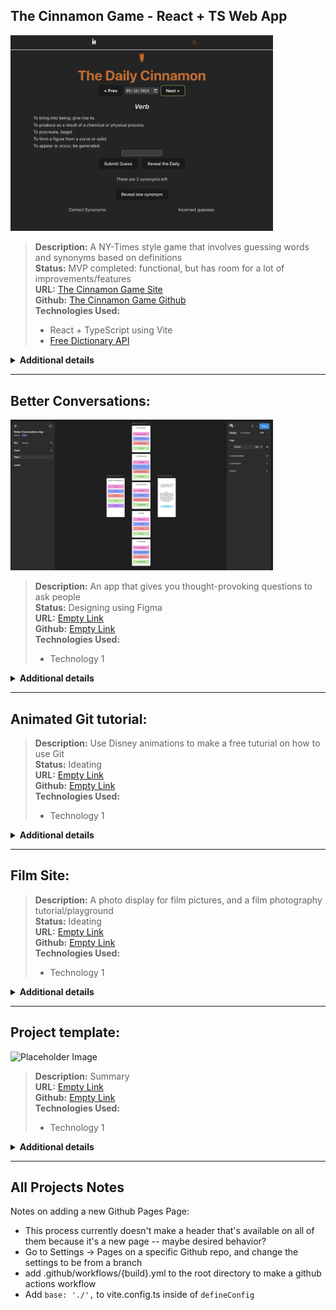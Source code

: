 ## The Cinnamon Game - React + TS Web App

<img src="src/assets/cinnamon-screenshot.jpg" style="width:30em; height:auto;" alt="Cinnamon Game Image" title="Cinnamon Game Image" />

>**Description:** A NY-Times style game that involves guessing words and synonyms based on definitions\
>**Status:** MVP completed: functional, but has room for a lot of improvements/features\
>**URL:** [The Cinnamon Game Site](https://isaachamm.github.io/cinnamon-game/)\
>**Github:** [The Cinnamon Game Github](https://github.com/isaachamm/cinnamon-game)\
>**Technologies Used:**
>- React + TypeScript using Vite
>- [Free Dictionary API](https://dictionaryapi.dev/)

<details>
<summary><strong>Additional details</strong></summary>

>**Next Task:** Share with friends\
>**Task List:**

>- [ ] Make it possible for people to share with friends (need to create a scoring system in this case too)
>- [x] Make it possible to choose other dates and play the Cinnamon from that date
>- [ ] Include more data to handle multiple meanings/definitions. OR choose one to roll with. 
>     - Currently, I just take the first one from the API call's meanings and definitions array. Can we do better?
>- [x] Add navbar to link back to main site
>- [x] Make it so that new words are pulled in each day (currently has hardcoded data)
>- [x] Make a daily cinnamon logo
>- [x] Improve the UI/UX of the game


>**Interesting Notes:**

>* I designed and created the cinnamon logo for this page
>* To prevent constant API use, the dictionary is actually loaded in its entirety into the browser—-don't cheat! This prevents constant API use, but does increase page load time. If the game gets more popular, I would love to have to fix this.
</details>

---

## Better Conversations:
<img src="src/assets/bc-figma.jpg" style="width:30em; height:auto;" alt="Better Conversations Figma Image" title="Better Conversations Figma Image" />

>**Description:** An app that gives you thought-provoking questions to ask people\
>**Status:** Designing using Figma\
>**URL:** [Empty Link]()\
>**Github:** [Empty Link]()\
>**Technologies Used:**
>- Technology 1

<details>
<summary><strong>Additional details</strong></summary>

>**Next Task:** \
>**Task List:**

>- [ ] Todo 2
>- [ ] Todo 2


>**Interesting Notes:**

>* Point 1
>* Point 2
</details>

---

## Animated Git tutorial:

>**Description:** Use Disney animations to make a free tuturial on how to use Git\
>**Status:** Ideating\
>**URL:** [Empty Link]()\
>**Github:** [Empty Link]()\
>**Technologies Used:**
>- Technology 1

<details>
<summary><strong>Additional details</strong></summary>

>**Next Task:** \
>**Task List:**

>- [ ] Todo 2
>- [ ] Todo 2


>**Interesting Notes:**

>* Point 1
>* Point 2
</details>

---

## Film Site:

>**Description:** A photo display for film pictures, and a film photography tutorial/playground\
>**Status:** Ideating\
>**URL:** [Empty Link]()\
>**Github:** [Empty Link]()\
>**Technologies Used:**
>- Technology 1

<details>
<summary><strong>Additional details</strong></summary>

>**Next Task:** \
>**Task List:**

>- [ ] Todo 2
>- [ ] Todo 2


>**Interesting Notes:**

>* Point 1
>* Point 2
</details>

---

## Project template:
<img src="" style="width:30em; height:auto;" alt="Placeholder Image" title="Placeholder Image" />

>**Description:** Summary\
>**URL:** [Empty Link]()\
>**Github:** [Empty Link]()\
>**Technologies Used:**
>- Technology 1

<details>
<summary><strong>Additional details</strong></summary>

>**Status:** \
>**Next Task:** \
>**Task List:**

>- [ ] Todo 2
>- [ ] Todo 2


>**Interesting Notes:**

>* Point 1
>* Point 2
</details>

---

## All Projects Notes
Notes on adding a new Github Pages Page:
- This process currently doesn't make a header that's available on all of them because it's a new page -- maybe desired behavior?
- Go to Settings -> Pages on a specific Github repo, and change the settings to be from a branch
- add .github/workflows/{build}.yml to the root directory to make a github actions workflow
- Add ```base: './',``` to vite.config.ts inside of ```defineConfig```